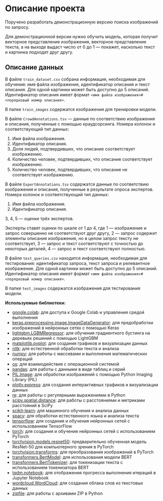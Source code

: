 # Описание проекта

Поручено разработать демонстрационную версию поиска изображений по запросу.

Для демонстрационной версии нужно обучить модель, которая получит векторное представление изображения, векторное представление текста, а на выходе выдаст число от 0 до 1 — покажет, насколько текст и картинка подходят друг другу.

## Описание данных

В файле `train_dataset.csv` собрана информация, необходимая для обучения: имя файла изображения, идентификатор описания и текст описания. Для одной картинки может быть доступно до 5 описаний. Идентификатор описания имеет формат `<имя файла изображения>#<порядковый номер описания>`.

В папке `train_images` содержатся изображения для тренировки модели.

В файле `CrowdAnnotations.tsv` — данные по соответствию изображения и описания, полученные с помощью краудсорсинга. Номера колонок и соответствующий тип данных:

1. Имя файла изображения.
2. Идентификатор описания.
3. Доля людей, подтвердивших, что описание соответствует изображению.
4. Количество человек, подтвердивших, что описание соответствует изображению.
5. Количество человек, подтвердивших, что описание не соответствует изображению.

В файле `ExpertAnnotations.tsv` содержатся данные по соответствию изображения и описания, полученные в результате опроса экспертов. Номера колонок и соответствующий тип данных:

1. Имя файла изображения.
2. Идентификатор описания.

3, 4, 5 — оценки трёх экспертов.

Эксперты ставят оценки по шкале от 1 до 4, где 1 — изображение и запрос совершенно не соответствуют друг другу, 2 — запрос содержит элементы описания изображения, но в целом запрос тексту не соответствует, 3 — запрос и текст соответствуют с точностью до некоторых деталей, 4 — запрос и текст соответствуют полностью.

В файле `test_queries.csv` находится информация, необходимая для тестирования: идентификатор запроса, текст запроса и релевантное изображение. Для одной картинки может быть доступно до 5 описаний. Идентификатор описания имеет формат `<имя файла изображения>#<порядковый номер описания>`.

В папке `test_images` содержатся изображения для тестирования модели.

**Используемые библиотеки:**

- [google.colab](https://colab.research.google.com/notebooks/intro.ipynb): для доступа к Google Colab и управления средой выполнения
- [keras.preprocessing.image.ImageDataGenerator](https://keras.io/api/preprocessing/image/): для предобработки изображений в нейронных сетях с помощью Keras
- [lightgbm.LGBMRegressor](https://lightgbm.readthedocs.io/en/latest/pythonapi/lightgbm.LGBMRegressor.html): для обучения градиентного бустинга на деревьях решений с помощью LightGBM
- [matplotlib.pyplot](https://matplotlib.org/): для создания графиков и визуализации данных
- [nltk](https://www.nltk.org/): для естественной обработки текста и анализа
- [numpy](https://numpy.org/): для работы с массивами и выполнения математических операций
- [os](https://docs.python.org/3/library/os.html): для взаимодействия с операционной системой
- [pandas](https://pandas.pydata.org/): для работы с данными в виде таблиц и серий
- [PIL.Image](https://pillow.readthedocs.io/en/stable/reference/Image.html): для обработки изображений с помощью Python Imaging Library (PIL)
- [plotly.express](https://plotly.com/python/plotly-express/): для создания интерактивных графиков и визуализации данных
- [re](https://docs.python.org/3/library/re.html): для работы с регулярными выражениями в Python
- [scipy.spatial.distance](https://docs.scipy.org/doc/scipy/reference/spatial.distance.html): для работы с расстояниями и метриками расстояний в SciPy
- [scikit-learn](https://scikit-learn.org/stable/): для машинного обучения и анализа данных
- [spacy](https://spacy.io/): для обработки естественного языка и анализа текста
- [tensorflow](https://www.tensorflow.org/): для создания и обучения нейронных сетей с использованием TensorFlow
- [torch](https://pytorch.org/): для создания и обучения нейронных сетей с использованием PyTorch
- [torchvision.models.resnet50](https://pytorch.org/vision/stable/models.html#torchvision.models.resnet50): предварительно обученная модель ResNet-50 для компьютерного зрения в PyTorch
- [torchvision.transforms](https://pytorch.org/vision/stable/transforms.html): для преобразования изображений в PyTorch
- [transformers.BertModel](https://huggingface.co/transformers/model_doc/bert.html#bertmodel): для использования модели BERT
- [transformers.BertTokenizer](https://huggingface.co/transformers/model_doc/bert.html#berttokenizer): для токенизации текста с использованием токенизатора BERT
- [tqdm.notebook](https://github.com/tqdm/tqdm): для отображения прогресса выполнения итераций в Jupyter Notebook
- [wordcloud.WordCloud](https://amueller.github.io/word_cloud/index.html): для создания облака слов из текстовых данных
- [zipfile](https://docs.python.org/3/library/zipfile.html): для работы с архивами ZIP в Python
